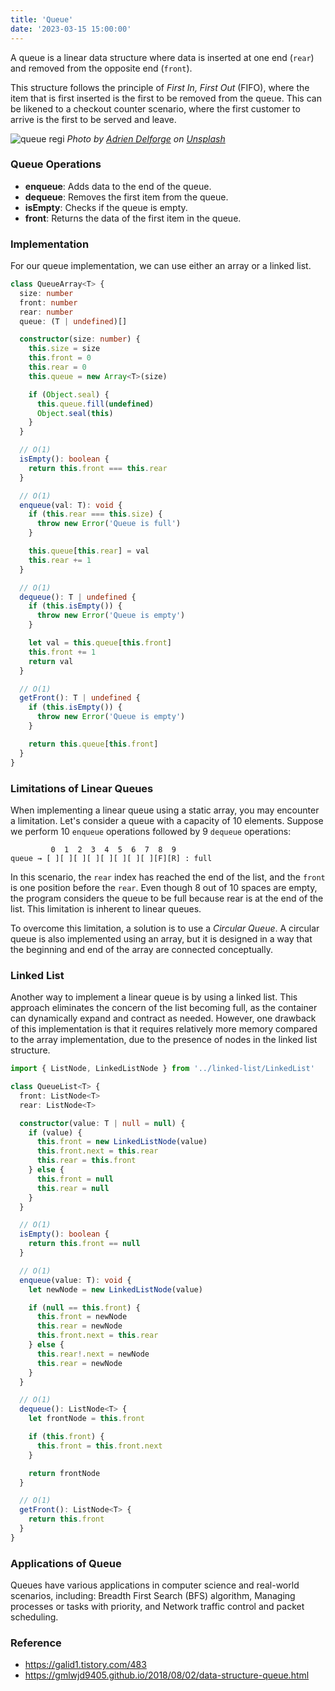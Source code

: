 ```yaml
---
title: 'Queue'
date: '2023-03-15 15:00:00'
---
```


A queue is a linear data structure where data is inserted at one end (`rear`) and removed from the opposite end (`front`).

This structure follows the principle of _First In, First Out_ (FIFO), where the item that is first inserted is the first to be removed from the queue. This can be likened to a checkout counter scenario, where the first customer to arrive is the first to be served and leave.

![queue regi](/images/adrien-delforge-queue.webp)
_Photo by [Adrien Delforge](https://unsplash.com/@adriendlf?utm_source=unsplash&utm_medium=referral&utm_content=creditCopyText) on [Unsplash](https://unsplash.com/photos/CrHG_ZYn1Dw?utm_source=unsplash&utm_medium=referral&utm_content=creditCopyText)_

### Queue Operations

- **enqueue**: Adds data to the end of the queue.
- **dequeue**: Removes the first item from the queue.
- **isEmpty**: Checks if the queue is empty.
- **front**: Returns the data of the first item in the queue.

### Implementation

For our queue implementation, we can use either an array or a linked list.

```ts
class QueueArray<T> {
  size: number
  front: number
  rear: number
  queue: (T | undefined)[]

  constructor(size: number) {
    this.size = size
    this.front = 0
    this.rear = 0
    this.queue = new Array<T>(size)

    if (Object.seal) {
      this.queue.fill(undefined)
      Object.seal(this)
    }
  }

  // O(1)
  isEmpty(): boolean {
    return this.front === this.rear
  }

  // O(1)
  enqueue(val: T): void {
    if (this.rear === this.size) {
      throw new Error('Queue is full')
    }

    this.queue[this.rear] = val
    this.rear += 1
  }

  // O(1)
  dequeue(): T | undefined {
    if (this.isEmpty()) {
      throw new Error('Queue is empty')
    }

    let val = this.queue[this.front]
    this.front += 1
    return val
  }

  // O(1)
  getFront(): T | undefined {
    if (this.isEmpty()) {
      throw new Error('Queue is empty')
    }

    return this.queue[this.front]
  }
}
```

### Limitations of Linear Queues

When implementing a linear queue using a static array, you may encounter a limitation. Let's consider a queue with a capacity of 10 elements.
Suppose we perform 10 `enqueue` operations followed by 9 `dequeue` operations:

```text
         0  1  2  3  4  5  6  7  8  9
queue → [ ][ ][ ][ ][ ][ ][ ][ ][F][R] : full
```

In this scenario, the `rear` index has reached the end of the list, and the `front` is one position before the `rear`. Even though 8 out of 10 spaces are empty, the program considers the queue to be full because rear is at the end of the list. This limitation is inherent to linear queues.

To overcome this limitation, a solution is to use a _Circular Queue_. A circular queue is also implemented using an array, but it is designed in a way that the beginning and end of the array are connected conceptually.

### Linked List

Another way to implement a linear queue is by using a linked list. This approach eliminates the concern of the list becoming full, as the container can dynamically expand and contract as needed. However, one drawback of this implementation is that it requires relatively more memory compared to the array implementation, due to the presence of nodes in the linked list structure.

```ts
import { ListNode, LinkedListNode } from '../linked-list/LinkedList'

class QueueList<T> {
  front: ListNode<T>
  rear: ListNode<T>

  constructor(value: T | null = null) {
    if (value) {
      this.front = new LinkedListNode(value)
      this.front.next = this.rear
      this.rear = this.front
    } else {
      this.front = null
      this.rear = null
    }
  }

  // O(1)
  isEmpty(): boolean {
    return this.front == null
  }

  // O(1)
  enqueue(value: T): void {
    let newNode = new LinkedListNode(value)

    if (null == this.front) {
      this.front = newNode
      this.rear = newNode
      this.front.next = this.rear
    } else {
      this.rear!.next = newNode
      this.rear = newNode
    }
  }

  // O(1)
  dequeue(): ListNode<T> {
    let frontNode = this.front

    if (this.front) {
      this.front = this.front.next
    }

    return frontNode
  }

  // O(1)
  getFront(): ListNode<T> {
    return this.front
  }
}
```

### Applications of Queue

Queues have various applications in computer science and real-world scenarios, including:
Breadth First Search (BFS) algorithm, Managing processes or tasks with priority, and
Network traffic control and packet scheduling.

### Reference

- <https://galid1.tistory.com/483>
- <https://gmlwjd9405.github.io/2018/08/02/data-structure-queue.html>
